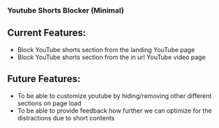 ### Youtube Shorts Blocker (Minimal)

## Current Features:

- Block YouTube shorts section from the landing YouTube page
- Block YouTube shorts section from the in url YouTube video page

## Future Features:

- To be able to customize youtube by hiding/removing other different sections on page load
- To be able to provide feedback how further we can optimize for the distractions due to short contents
